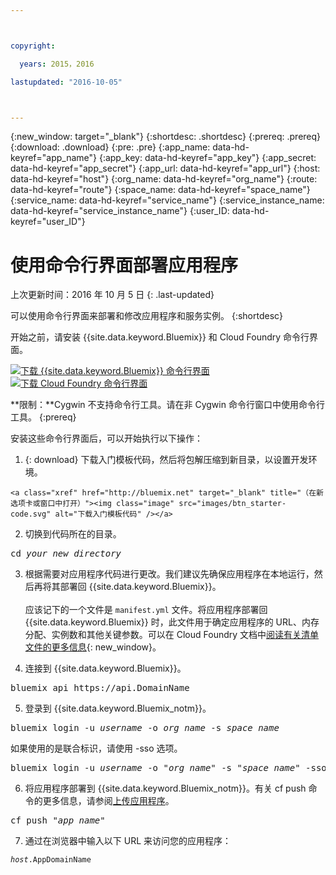 ```yaml
---



copyright:

  years: 2015，2016

lastupdated: "2016-10-05"



---
```


{:new_window: target="_blank"}
{:shortdesc: .shortdesc}
{:prereq: .prereq}
{:download: .download}
{:pre: .pre}
{:app_name: data-hd-keyref="app_name"}
{:app_key: data-hd-keyref="app_key"}
{:app_secret: data-hd-keyref="app_secret"}
{:app_url: data-hd-keyref="app_url"}
{:host: data-hd-keyref="host"}
{:org_name: data-hd-keyref="org_name"}
{:route: data-hd-keyref="route"}
{:space_name: data-hd-keyref="space_name"}
{:service_name: data-hd-keyref="service_name"}
{:service_instance_name: data-hd-keyref="service_instance_name"}
{:user_ID: data-hd-keyref="user_ID"}

# 使用命令行界面部署应用程序
上次更新时间：2016 年 10 月 5 日
{: .last-updated}

可以使用命令行界面来部署和修改应用程序和服务实例。
{:shortdesc}

开始之前，请安装 {{site.data.keyword.Bluemix}} 和 Cloud Foundry 命令行界面。

<p>
<a class="xref" href="http://clis.ng.bluemix.net/ui/home.html" target="_blank" title="（在新选项卡或窗口中打开）"><img class="image" src="images/btn_bx_commandline.svg" alt="下载 {{site.data.keyword.Bluemix}} 命令行界面" /> </a>  <a class="xref" href="https://github.com/cloudfoundry/cli/releases" target="_blank" title="（在新选项卡或窗口中打开）"><img class="image" src="images/btn_cf_commandline.svg" alt="下载 Cloud Foundry 命令行界面" /> </a>
</p>

**限制：**Cygwin 不支持命令行工具。请在非 Cygwin 命令行窗口中使用命令行工具。
{:prereq}

安装这些命令行界面后，可以开始执行以下操作：

  1. {: download} 下载入门模板代码，然后将包解压缩到新目录，以设置开发环境。

    <a class="xref" href="http://bluemix.net" target="_blank" title="（在新选项卡或窗口中打开）"><img class="image" src="images/btn_starter-code.svg" alt="下载入门模板代码" /></a>

  2. 切换到代码所在的目录。

  <pre class="pre">cd <var class="keyword varname">your_new_directory</var></pre>

  3.  根据需要对应用程序代码进行更改。我们建议先确保应用程序在本地运行，然后再将其部署回 {{site.data.keyword.Bluemix}}。<br><br>应该记下的一个文件是 `manifest.yml` 文件。将应用程序部署回 {{site.data.keyword.Bluemix}} 时，此文件用于确定应用程序的 URL、内存分配、实例数和其他关键参数。可以在 Cloud Foundry 文档中[阅读有关清单文件的更多信息](https://docs.cloudfoundry.org/devguide/deploy-apps/manifest.html){: new_window}。

  4. 连接到 {{site.data.keyword.Bluemix}}。

  <pre class="pre">bluemix api https://api.<span class="keyword" data-hd-keyref="DomainName">DomainName</span></pre>

  5. 登录到 {{site.data.keyword.Bluemix_notm}}。

  <pre class="pre">bluemix login -u <var class="keyword varname" data-hd-keyref="user_ID">username</var> -o <var class="keyword varname" data-hd-keyref="org_name">org_name</var> -s <var class="keyword varname" data-hd-keyref="space_name">space_name</var></pre>

  如果使用的是联合标识，请使用 -sso 选项。

  <pre class="pre">bluemix login -u <var class="keyword varname" data-hd-keyref="user_ID">username</var> -o "<var class="keyword varname" data-hd-keyref="org_name">org_name</var>" -s "<var class="keyword varname" data-hd-keyref="space_name">space_name</var>" -sso</pre>

  6. 将应用程序部署到 {{site.data.keyword.Bluemix_notm}}。有关 cf push 命令的更多信息，请参阅[上传应用程序](/docs/starters/upload_app.html)。

  <pre class="pre">cf push "<var class="keyword varname" data-hd-keyref="app_name">app_name</var>"</pre>

  7. 通过在浏览器中输入以下 URL 来访问您的应用程序：

  <pre class="codeblock"><code><var class="keyword varname" data-hd-keyref="host">host</var>.<span class="keyword" data-hd-keyref="APPDomain">AppDomainName</span></code></pre>
